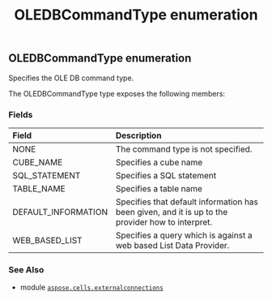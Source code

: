 ﻿---
title: OLEDBCommandType enumeration
second_title: Aspose.Cells for Python via .NET API References
description: 
type: docs
weight: 120
url: /aspose.cells.externalconnections/oledbcommandtype/
is_root: false
---

## OLEDBCommandType enumeration

Specifies the OLE DB command type.



The OLEDBCommandType type exposes the following members:

### Fields
| Field | Description |
| :- | :- |
| NONE | The command type is not specified. |
| CUBE_NAME | Specifies a cube name |
| SQL_STATEMENT | Specifies a SQL statement |
| TABLE_NAME | Specifies a table name |
| DEFAULT_INFORMATION | Specifies that default information has been given, and it is up to the provider how to interpret. |
| WEB_BASED_LIST | Specifies a query which is against a web based List Data Provider. |



### See Also
* module [`aspose.cells.externalconnections`](..)

